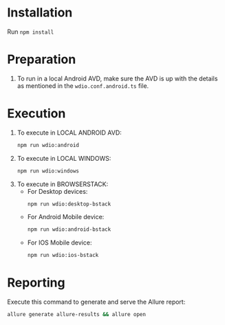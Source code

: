 # Installation

Run `npm install`

# Preparation

1. To run in a local Android AVD, make sure the AVD is up with the details as mentioned in the `wdio.conf.android.ts` file.

# Execution

1. To execute in LOCAL ANDROID AVD:
    ```sh
    npm run wdio:android
    ```
2. To execute in LOCAL WINDOWS:
    ```sh
    npm run wdio:windows
    ```
3. To execute in BROWSERSTACK:
    - For Desktop devices:
        ```sh
        npm run wdio:desktop-bstack
        ```
    - For Android Mobile device:
        ```sh
        npm run wdio:android-bstack
        ```
    - For IOS Mobile device:
        ```sh
        npm run wdio:ios-bstack
        ```

# Reporting

Execute this command to generate and serve the Allure report:
```sh
allure generate allure-results && allure open